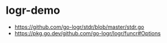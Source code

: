 # logr-demo

- https://github.com/go-logr/stdr/blob/master/stdr.go
- https://pkg.go.dev/github.com/go-logr/logr/funcr#Options